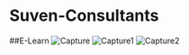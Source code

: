 # Suven-Consultants

##E-Learn
![Capture](https://user-images.githubusercontent.com/69577228/94838031-9cc58b80-0432-11eb-89da-0472ad0c0645.PNG)
![Capture1](https://user-images.githubusercontent.com/69577228/94838449-3ab95600-0433-11eb-9ad7-b7fcb2a85fdb.PNG)
![Capture2](https://user-images.githubusercontent.com/69577228/94838655-853ad280-0433-11eb-9914-6c6ddd38eed3.PNG)

